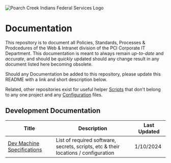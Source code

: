 

![Poarch Creek Indians Federal Services Logo](https://pcifs.com/user/images/pcifs-logo-with-text-for-light-bg.svg)

# Documentation

This repository is to document all Policies, Standards, Processes & Prodcedures of the Web & Intranet division of the PCI Corporate IT Department. This documentation is meant to always remain _up-to-date_ and _accurate_, and should be *quickly* updated should any change result in any document listed here becoming obsolete.

Should any Documentation be added to this repository, please update this README with a link and short description below.

Related, other repositories exist for useful helper [Scripts](https://github.com/PCIFS/Scripts) that don't belong to any one project and any [Configuration](https://github.com/PCIFS/Configuration) files.


## Development Documentation

|  Title | Description | Last Updated |
|----------------|-------------|--------------|
|  [Dev Machine Specifications](/Dev%20Machine%20Specifications.md)| List of required software, secrets, scripts, etc & their locations / configuration            |    1/10/2024          |


